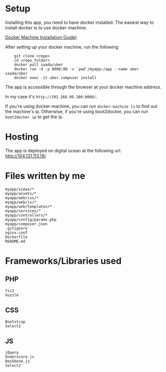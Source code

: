# Setup

Installing this app, you need to have docker installed.
The easiest way to install docker is to use docker-machine.

[Docker Machine Installation Guide)](https://docs.docker.com/machine/)

After setting up your docker machine, run the following
		
		git clone <repo>
		cd <repo_folder>
		docker pull saada/uber
		docker run -d -p 8080:80 -v `pwd`/myapp:/app --name uber saada/uber
		docker exec -it uber composer install

The app is accessible through the browser at your docker machine address.

In my case it's `http://192.168.99.100:8080/`.

If you're using docker-machine, you can run `docker-machine ls` to find out the machine's ip.
Otherwise, if you're using boot2docker, you can run `boot2docker ip` to get the ip.

# Hosting

The app is deployed on digital ocean at the following url: http://104.131.113.19/

# Files written by me

	myapp/views/*
	myapp/assets/*
	myapp/web/css/*
	myapp/web/js/*
	myapp/web/templates/*
	myapp/services/*
	myapp/controllers/*
	myapp/config/params.php
	myapp/composer.json
	.gitignore
	nginx.conf
	Dockerfile
	README.md

# Frameworks/Libraries used
## PHP
	Yii2
	Guzzle
## CSS
	Bootstrap
	Select2
## JS
	jQuery
	Underscore.js
	Backbone.js
	Select2
